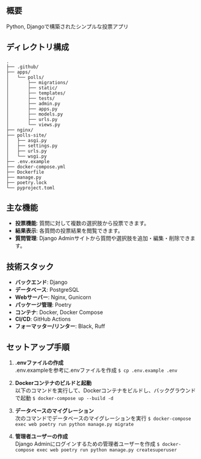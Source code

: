 ## 概要

Python, Djangoで構築されたシンプルな投票アプリ

## ディレクトリ構成

```text
.  
├── .github/  
├── apps/  
│   └── polls/  
│       ├── migrations/  
│       ├── static/  
│       ├── templates/  
│       ├── tests/  
│       ├── admin.py  
│       ├── apps.py  
│       ├── models.py  
│       ├── urls.py  
│       └── views.py  
├── nginx/  
├── polls-site/  
│   ├── asgi.py  
│   ├── settings.py  
│   ├── urls.py  
│   └── wsgi.py  
├── .env.example  
├── docker-compose.yml  
├── Dockerfile  
├── manage.py  
├── poetry.lock  
└── pyproject.toml
```

## **主な機能**

* **投票機能**: 質問に対して複数の選択肢から投票できます。  
* **結果表示**: 各質問の投票結果を閲覧できます。  
* **質問管理**: Django Adminサイトから質問や選択肢を追加・編集・削除できます。

## **技術スタック**

* **バックエンド**: Django  
* **データベース**: PostgreSQL  
* **Webサーバー**: Nginx, Gunicorn  
* **パッケージ管理**: Poetry  
* **コンテナ**: Docker, Docker Compose  
* **CI/CD**: GitHub Actions  
* **フォーマッター/リンター**: Black, Ruff

## **セットアップ手順**

1. **.envファイルの作成**  
   .env.exampleを参考に.envファイルを作成
   `$ cp .env.example .env`

2. **Dockerコンテナのビルドと起動**  
   以下のコマンドを実行して、Dockerコンテナをビルドし、バックグラウンドで起動 
   `$ docker-compose up --build -d`

3. **データベースのマイグレーション**  
   次のコマンドでデータベースのマイグレーションを実行
   `$ docker-compose exec web poetry run python manage.py migrate`

4. **管理者ユーザーの作成**  
   Django Adminにログインするための管理者ユーザーを作成
   `$ docker-compose exec web poetry run python manage.py createsuperuser`
